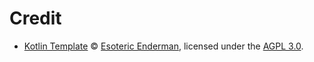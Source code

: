 # Credit

- [Kotlin Template][template] &copy; [Esoteric Enderman][template-author], licensed under the [AGPL 3.0][template-license].

<!-- Link aliases -->

<!-- Credits -->

[template]: https://github.com/esoterictemplates/kotlin-template
[template-author]: https://enderman.dev
[template-license]: ../../LICENSE
